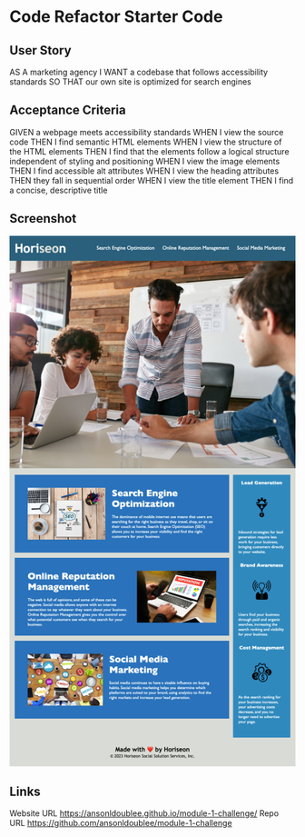 # Code Refactor Starter Code

## User Story
AS A marketing agency
I WANT a codebase that follows accessibility standards
SO THAT our own site is optimized for search engines


## Acceptance Criteria
GIVEN a webpage meets accessibility standards
WHEN I view the source code
THEN I find semantic HTML elements
WHEN I view the structure of the HTML elements
THEN I find that the elements follow a logical structure independent of styling and positioning
WHEN I view the image elements
THEN I find accessible alt attributes
WHEN I view the heading attributes
THEN they fall in sequential order
WHEN I view the title element
THEN I find a concise, descriptive title

## Screenshot
![Screenshot-of-webpage](Develop/assets/images/module-1-challenge-screenshot.png)

## Links
Website URL https://ansonldoublee.github.io/module-1-challenge/
Repo URL https://github.com/ansonldoublee/module-1-challenge 
